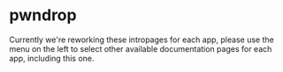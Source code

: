 # pwndrop

Currently we're reworking these intropages for each app, please use the menu on the left to select other available documentation pages for each app, including this one.
